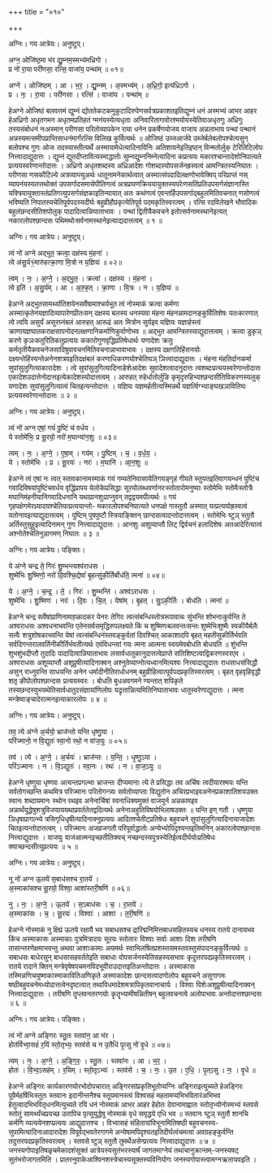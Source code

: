 +++
title = "०१०"

+++


अग्निः। गय आत्रेयः। अनुष्टुप्।

अग्न॒ ओजि॑ष्ठ॒मा भ॑र द्यु॒म्नम॒स्मभ्य॑मध्रिगो ।  
प्र नो॑ रा॒या परी॑णसा॒ रत्सि॒ वाजा॑य॒ पन्था॑म् ॥ ०१॥

अग्ने॑ । ओजि॑ष्ठम् । आ । भ॒र॒ । द्यु॒म्नम् । अ॒स्मभ्य॑म् । अ॒ध्रि॒गो॒ इत्य॑ध्रिऽगो ।  
प्र । नः॒ । रा॒या । परी॑णसा । रत्सि॑ । वाजा॑य । पन्था॑म् ॥

हेअग्ने ओजिष्ठं बलवत्तमं द्युम्नं द्योततेकटकमुकुटादिरुपेणसर्वत्रप्रकाशतइतिद्युम्नं धनं अस्मभ्यं आभर आहर हेअध्रिगो अधृतगमन अधृतमप्रतिहतं ग्मनंयस्येत्यधृताः अनिवारितागावोरश्मयोयस्येतिवाअधृतगुः अध्रिगुः तस्यसंबोधनं नःअस्मान् परीणसा परितोव्यापकेन राया धनेन प्रकर्षेणयोजय वाजाय अन्नलाभाय पन्थां पन्थानं अन्नस्यमत्समीपप्राप्तिसाधनंमार्गंरत्सि विलिख कुर्वित्यर्थः ॥ ओजिष्ठं उव्जआर्जवे उब्जेर्बलेबलोपश्चेत्यसुन् बलोपश्च गुणः ओजः तदस्यास्तीत्यर्थे अस्मायामेधेत्यादिनाविनिः अतिशायनेइतिइष्ठन् विन्मतोर्लुक् टेरितिटिलोपः नित्त्वादाद्युदात्तः । द्युम्नं द्युतदीप्तावित्यस्माद्धातोः सुम्नद्युम्ननिम्नेत्यादिना कप्रत्ययः मकारश्चान्तादेशोनिपात्यते प्रत्ययस्वरेणान्तोदात्तः । अध्रिगो अधृतशब्दस्य अध्रिआदेशः गोशब्दस्योपसर्जनह्रस्वत्वं आमन्त्रितस्यनिघातः । परीणसा णसकौटिल्ये अत्रव्याप्त्युअर्थः धातूनामनेकार्थत्वात् अस्मात्संपदादिलक्षणोभावेक्विप् परिप्राप्तं नस् व्यापनंयस्यतत्तथोक्तं उपसर्गादसमासेपीतिणत्वं अत्रप्रापणक्रिययायुक्तस्यपरेःणसतिंप्रतिउपसर्गसंज्ञानास्ति यक्त्रियायुक्तास्तंप्रतिगत्युपसर्गसंज्ञकाइतिन्यायात् अतः कथंणत्वं एवन्तर्हिउपसर्गाद्बहुलमितिवचनात् णसोणत्वं भविष्यति निपातस्यचेतिपूर्वपदस्यदीर्घः बहुव्रीहौप्रकृत्येतिपूर्व पदमकृतिस्वरत्वम् । रत्सि रदविलेखने भौवादिकः बहुलंछन्दसीतिशपोलुक् पादादित्वान्निघाताभावः । पन्थां द्वितीयैकवचने इतोत्सर्वनामस्थानेइत्यत् नकारलोपश्छान्दसः पथिमथोःसर्वनामस्थानेइत्याद्यदात्तत्वम् ॥ १ ॥

अग्निः। गय आत्रेयः। अनुष्टुप्।

त्वं नो॑ अग्ने अद्भुत॒ क्रत्वा॒ दक्ष॑स्य मं॒हना॑ ।  
त्वे अ॑सु॒र्य१॒॑मारु॑हत्क्रा॒णा मि॒त्रो न य॒ज्ञियः॑ ॥ ०२॥

त्वम् । नः॒ । अ॒ग्ने॒ । अ॒द्भु॒त॒ । क्रत्वा॑ । दक्ष॑स्य । मं॒हना॑ ।  
त्वे इति॑ । अ॒सु॒र्य॑म् । आ । अ॒रु॒ह॒त् । क्रा॒णा । मि॒त्रः । न । य॒ज्ञियः॑ ॥

हेअग्ने अद्भुतसामर्थ्यातिशयेनसर्वेषामाश्चर्यभूत त्वं नोस्माकं क्रत्वा कर्मणा अस्मात्कृतेनयज्ञादिव्यापारेणप्रीतःसन् दक्षस्य बलस्य धनस्यवा मंहना मंहनन्नामदानङ्कुर्वितिशेषः यतःकारणात् त्वे त्वयि असुर्यं असुरघ्नंबलं आरुहत् आरूढं अतः मित्रोन सूर्यइव यज्ञियः यज्ञार्हस्त्वं क्राणायज्ञघातकराक्षसापनोदनलक्षणानिकर्माणिकुर्वाणोभव ॥ अद्भुत आमन्त्रितस्याद्युदात्तत्वम् । क्रत्वा डुकृञ् करणे कृञःकतुरितिकतुप्रत्ययः ककारोगुणवृद्धिप्रतिषेधार्थः यणादेशः क्रतुः कर्मतृतीयैकवचनेजसादिषुवावचनमितिवचनान्नाभावाभावः । दक्षस्य दक्षगतिहिंसनयोः दक्ष्यन्तेहिंस्यन्तेअनेनशत्रवइतिदक्षंबलं करणाधिकरणयोश्चेतिघञ् ञित्त्वादाद्युदात्तः । मंहना मंहतिर्दानकर्मा सुपांसुलुगित्याकारादेशः । त्वे सुपांसुलुगित्यादिनाङेशेआदेशः सुवादेशत्वादनुदात्तः त्वशब्दःप्रत्ययस्वरेणान्तोदात्तः एकादेशउदात्तेनोदात्तइत्येकादेशस्योदात्तत्वम् । आरुहत् रुहेर्धातोर्लुङि कृमृदृरुहिभ्यश्छन्दसीतिविकरणस्यलुक् यणादेशः सुपांसुलुगित्यात्वं चितइत्यन्तोदात्तः । यज्ञियः यज्ञमर्हतीत्यस्मिन्नर्थे यज्ञर्त्विग्भ्याङ्घखञावितिघः प्रत्ययस्वरेणान्तोदात्तः ॥ २ ॥

अग्निः। गय आत्रेयः। अनुष्टुप्।

त्वं नो॑ अग्न एषां॒ गयं॑ पु॒ष्टिं च॑ वर्धय ।  
ये स्तोमे॑भिः॒ प्र सू॒रयो॒ नरो॑ म॒घान्या॑न॒शुः ॥ ०३॥

त्वम् । नः॒ । अ॒ग्ने॒ । ए॒षा॒म् । गय॑म् । पु॒ष्टिम् । च॒ । व॒र्ध॒य॒ ।  
ये । स्तोमे॑भिः । प्र । सू॒रयः॑ । नरः॑ । म॒घानि॑ । आ॒न॒शुः ॥

हेअग्ने त्वं एषां नः त्वत् स्तावकानामस्माकं गयं गम्यतेनिवासायेतिगयङ्गृहं गीयते स्तुयतइतिवागयन्धनं पुष्टिंच गवादिविषयांपुष्टिंचवर्धय वृद्धिंप्रापय येलोकेप्रसिद्धाः सूरयोलब्धवर्णानरःस्तोतारोमनुष्याः स्तोमेभिः स्तोमैःस्तोत्रैः मघानिमंहनीयानिगवादिधनानि यथाप्रानशुःप्राप्नुवन् तद्वद्वयमपीत्यर्थः ॥ गयं गृहपक्षेगमेरध्र्यादयश्चेतियत्प्रत्ययान्तो- मकारलोपश्चनिपात्यते धनपक्षे गास्तुतौ अस्मात् यत्प्रत्ययोह्रस्वत्वं यतोनावइत्याद्युदात्तत्वम् । पुष्टिम् पुषपुष्टौ स्त्रियाङ्क्तिन् छान्दसत्वादन्तोदात्तत्वम् । स्तोमेभिः ष्टुञ् स्तुतौ अर्तिस्तुसुहुइत्यादिनामन् गुणः नित्त्वादाद्युदात्तः । आनशुः अशूव्याप्तौ लिट् द्विर्वचनं हलादिशेषः अतआदेरित्यात्वं अश्नोतेश्चेतिनुडागमण् निघातः ॥ ३ ॥

अग्निः। गय आत्रेयः। पङ्क्तिः।

ये अ॑ग्ने चन्द्र ते॒ गिरः॑ शु॒म्भन्त्यश्व॑राधसः ।  
शुष्मे॑भिः शु॒ष्मिणो॒ नरो॑ दि॒वश्चि॒द्येषां॑ बृ॒हत्सु॑की॒र्तिर्बोध॑ति॒ त्मना॑ ॥ ०४॥

ये । अ॒ग्ने॒ । च॒न्द्र॒ । ते॒ । गिरः॑ । शु॒म्भन्ति॑ । अश्व॑ऽराधसः ।  
शुष्मे॑भिः । शु॒ष्मिणः॑ । नरः॑ । दि॒वः । चि॒त् । येषा॑म् । बृ॒हत् । सु॒ऽकी॒र्तिः । बोध॑ति । त्मना॑ ॥

हेअग्ने चन्द्र सर्वेषांप्राणिनामाह्ळादकर येनरः तेगिरः त्वत्संबन्धिस्तोत्ररूपावाचः सुंभन्ति शोभनाःकुर्वन्ति ते अश्वराधसः अश्वधनाभवन्ति एतेनसर्वसमृद्धिरुपलक्ष्यते किं च शुष्मिणःबलवन्तःसन्तः शुष्मेभिःशुष्मैः स्वकीयैर्बलैः सत्वैः शत्रुशोषकाभवन्ति येषां त्वत्संबन्धिनंस्तवङ्कुर्वतां दिवश्चित् आकाशादपि बृहत् महतीसुकीर्तिर्भवति सर्वदिगन्तरालवर्तिनीकीर्तिर्भवतीत्यर्थः एवंविधन्त्वां गयः त्मना आत्मना स्वयमेवबोधति बोधयति ॥ शुंभन्ति शुभशुंभदीप्तौ तुदादिः पादादित्वान्निघाताभावः लसार्वधातुकानुदात्तत्वेप्राप्ते सतिशिष्टत्वाद्विकरणस्वरएव । अश्वराधसः अशूव्याप्तौ अशूप्रुषीत्यादिनाक्वन् अश्नुतेव्याप्नोत्यध्वानमित्यश्वः नित्त्वादाद्युदात्तः राधसाधसंसिद्धौ असुन् राध्नुवन्ति साधयन्ति अनेन धर्मादीनीतिराधोधनम् बहुव्रीहित्वात्पूर्वपदप्रकृतिस्वरत्वम् । बृहत् वृहवृहिवृद्धौ शतृ ङीपोलोपश्छान्दसः प्रत्ययस्वरः । बोधति बुधअवगमने ण्यन्तात् शपिकृते तस्यछन्दस्युभयथेतिसार्वधातुदसंज्ञायांणिलोपः यद्रृत्तान्नित्यमितिनिघाताभावः धातुस्वरेणाद्युदात्तः । त्मना मन्त्रेष्वाङ्चादेरात्मनइत्याकारलोपः ॥ ४ ॥

अग्निः। गय आत्रेयः। अनुष्टुप्।

तव॒ त्ये अ॑ग्ने अ॒र्चयो॒ भ्राज॑न्तो यन्ति धृष्णु॒या ।  
परि॑ज्मानो॒ न वि॒द्युतः॑ स्वा॒नो रथो॒ न वा॑ज॒युः ॥ ०५॥

तव॑ । त्ये । अ॒ग्ने॒ । अ॒र्चयः॑ । भ्राज॑न्तः । य॒न्ति॒ । धृ॒ष्णु॒ऽया ।  
परि॑ऽज्मानः । न । वि॒ऽद्युतः॑ । स्वा॒नः । रथः॑ । न । वा॒ज॒ऽयुः ॥

हेअग्ने धृष्णुया धृष्णवः अत्यन्तप्रगल्भाः भ्राजन्तः दीप्यमानाः त्ये ते प्रसिद्धाः तव अर्चिषः त्वदीयारश्मयः यन्ति सर्वतोगच्छन्ति कथमित्र परिज्मानः परितोगन्त्र्यः सर्वतोव्याप्ताः विद्युतोन अचिरप्रभाइवअनेनप्रकाशातिशयउक्तः स्वानः शब्दायमानः स्थोन रथइव अनेनार्चिषां स्वनाधिक्यमुक्तं वाजयुर्न अन्नकामइव अन्नार्थंयुद्धेषुशत्रुविजयाययथाप्रवर्ततेतद्वदित्यर्थः अनेनाअहुतिविषयोभिलाषउक्तः ॥ यन्ति इण् गतौ । धृष्णुया ञिधृषाप्रागल्भ्ये त्रसिगृधिधृषीत्यादिनाक्नुप्रत्ययः आदितश्चेतीट्प्रतिषेधः बहुवचने सुपांसुलुगित्यादिनायाजादेशः चितइत्यन्तोदात्तत्वम् । परिज्मानः अजव्रजगतौ परिपूर्वाद्धातोः अन्येभ्योपिदृश्यन्तइतिमनिन् अकारलोपश्छान्दसः नित्त्वाद्युदात्तः । वाजयुः वाजंआत्मनइच्छतीतिक्यच् नच्छन्दस्यपुत्रस्येतिईत्वदीर्घयोःप्रतिषेधः क्याच्छन्दसीत्युप्रत्ययः ॥ ५ ॥

अग्निः। गय आत्रेयः। अनुष्टुप्।

नू नो॑ अग्न ऊ॒तये॑ स॒बाध॑सश्च रा॒तये॑ ।  
अ॒स्माका॑सश्च सू॒रयो॒ विश्वा॒ आशा॑स्तरी॒षणि॑ ॥ ०६॥

नु । नः॒ । अ॒ग्ने॒ । ऊ॒तये॑ । स॒ऽबाध॑सः । च॒ । रा॒तये॑ ।  
अ॒स्माका॑सः । च॒ । सू॒रयः॑ । विश्वाः॑ । आशाः॑ । त॒री॒षणि॑ ॥

हेअग्ने नोस्माकं नु क्षिप्रं ऊतये रक्षायै भव सबाधसश्च द्रारिद्मनिमित्तबाधसहितस्यच धनस्य रातये दानायभव किंच अस्माकासः अस्माकाः पुत्रमित्रादयः सूरयः स्तोतारः विश्वाः सर्वाः आशाः दिशः तरीषणि तासान्तरणेक्षमाभवन्तु अथवा आशाःकामाः अयमर्थः स्वाभिलषितप्रशस्तसमस्तवस्तुसंपादनङ्कुर्वित्यर्थः ॥ सबाधसः बाधेरसुन् बाधसासहवर्ततेइति सबाधाः वोपसर्जनस्येतिसहस्यसभावः कृदुत्तरपदप्रकृतिस्वरत्वम् । रातये रादाने क्तिन् मन्त्रेवृषेषपचमनविदभूवीराउदात्तइतिअन्तोदात्तः । अस्माकासः तस्मिन्नणिचयुष्माकास्माकावितिअणिकृते अस्माकादेशः छान्दसत्वादणोलोपः बहुवचने असुगागमः षष्ठीबहुवचनेमध्योदात्तत्वेनदृष्टत्वात् तथाविधमादेशमत्रापिकृतवानाचार्यः । विश्वाः विशेःअशूप्रुषीत्यादिनाक्वन् नित्त्वादाद्युदात्तः । तरीषणि तॄप्लवनतरणयोः कॄतॄभ्यामीषन्नितीषन् बहुलवचनत्वे अलोपाभावः अन्तोदात्तश्छान्दसः ॥ ६ ॥

अग्निः। गय आत्रेयः। पङ्क्तिः।

त्वं नो॑ अग्ने अङ्गिरः स्तु॒तः स्तवा॑न॒ आ भ॑र ।  
होत॑र्विभ्वा॒सहं॑ र॒यिं स्तो॒तृभ्यः॒ स्तव॑से च न उ॒तैधि॑ पृ॒त्सु नो॑ वृ॒धे ॥ ०७॥

त्वम् । नः॒ । अ॒ग्ने॒ । अ॒ङ्गि॒रः॒ । स्तु॒तः । स्तवा॑नः । आ । भ॒र॒ ।  
होतः॑ । वि॒भ्व॒ऽसह॑म् । र॒यिम् । स्तो॒तृऽभ्यः॑ । स्तव॑से । च॒ । नः॒ । उ॒त । ए॒धि॒ । पृ॒त्ऽसु । नः॒ । वृ॒धे ॥

हेअग्ने अङ्गिरः कार्यकारणयोरभोदोपचारात् अङ्गिरसांप्रकृतिभूतोप्यग्निः अङ्गिराइत्युच्यते हेअङ्गिरः पूवैर्महर्षिभिःस्तुतः स्तवानः इदानीन्तनैश्च स्तूयमानस्त्वं विश्वसहं महतामप्यभिभवितारंअभिभव हेतुत्वादभिभवितृधनमित्युच्यते रयिं धनं नोस्माकं आभर आहर हेहोतः देवानामाह्वातः स्तोतृभ्योनोस्मभ्यं स्तवसे स्तोतुं सामर्थ्यंचप्रयच्छ उतापिच पृत्सुयुद्धेषु नोस्माकं वृधे समृद्धये एधि भव ॥ स्तवानः ष्टुञ् स्तुतौ शानचि कर्मणि व्यत्ययेनशप्प्रत्ययः आद्युदात्तश्च । विभ्वासहं संहितायांविभूनामितिषष्ठी बहुवचनस्य- सुपामित्यादिनाआदारादेशः विपूर्वद्भवतेरगागमे अन्येषामपिदृश्यतइतिदीर्घत्वंचमत्वा अवग्रहङ्कुर्वन्ति तदुत्तरपदप्रकृतिस्वरत्वम् । स्तवसे ष्टुञ् स्तुतौ तुमर्थेअसेन्प्रत्ययः नित्त्वादाद्युदात्तः ॥ ७ ॥जनस्यगोपाइतिषळृचमेकादशंसूक्तं आत्रेयस्यसुतंभरस्यार्षं जागतमाग्नेयं तथाचानुक्रान्तम्-जनस्यषट् सुतंभरोजागतमिति । प्रातरनुवाकेआश्विनशस्त्रेचास्यसूक्तस्यविनियोगः जनस्यगोपास्त्वामग्नऋतायवइति ।